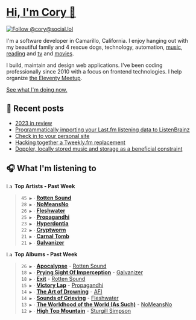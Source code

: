 # [Hi, I'm Cory 👋](https://coryd.dev)

[![Follow @cory@social.lol](https://img.shields.io/mastodon/follow/109606224363698309?domain=https%3A%2F%2Fsocial.lol&style=for-the-badge&logo=Mastodon&logoColor=white&labelColor=6364FF)](https://social.lol/@cory)

I'm a software developer in Camarillo, California. I enjoy hanging out with my beautiful family and 4 rescue dogs, technology, automation, [music](https://last.fm/user/coryd_), [reading](https://app.thestorygraph.com/profile/coryd) and [tv](https://trakt.tv/users/cdransf) and [movies](https://trakt.tv/users/cdransf).

I build, maintain and design web applications. I've been coding professionally since 2010 with a focus on frontend technologies. I help organize [the Eleventy Meetup](https://11tymeetup.dev/).

[See what I'm doing now.](https://coryd.dev/now)

## 📝 Recent posts

<!-- BLOGPOSTS:START -->
- [2023 in review](https://coryd.dev/posts/2023/2023-in-review/)
- [Programmatically importing your Last.fm listening data to ListenBrainz](https://coryd.dev/posts/2023/programmatically-importing-your-lastfm-listening-data-to-listenbrainz/)
- [Check in to your personal site](https://coryd.dev/posts/2023/check-in-to-your-personal-site/)
- [Hacking together a Tweekly.fm replacement](https://coryd.dev/posts/2023/hacking-together-a-tweeklyfm-repalcement/)
- [Doppler, locally stored music and storage as a beneficial constraint](https://coryd.dev/posts/2023/locally-stored-music-and-storage-as-a-meaningful-constraint/)
<!-- BLOGPOSTS:END -->

## 🎧 What I'm listening to

<!--START_LASTFM_ARTISTS:{"period": "7day", "rows": 8}-->
<a href="https://last.fm" target="_blank"><img src="https://user-images.githubusercontent.com/17434202/215290617-e793598d-d7c9-428f-9975-156db1ba89cc.svg" alt="Last.fm Logo" width="18" height="13"/></a> **Top Artists - Past Week**

> `45 ▶️` ∙ **[Rotten Sound](https://www.last.fm/music/Rotten+Sound)**<br/>
> `28 ▶️` ∙ **[NoMeansNo](https://www.last.fm/music/NoMeansNo)**<br/>
> `26 ▶️` ∙ **[Fleshwater](https://www.last.fm/music/Fleshwater)**<br/>
> `25 ▶️` ∙ **[Propagandhi](https://www.last.fm/music/Propagandhi)**<br/>
> `23 ▶️` ∙ **[Hyperdontia](https://www.last.fm/music/Hyperdontia)**<br/>
> `22 ▶️` ∙ **[Cryptworm](https://www.last.fm/music/Cryptworm)**<br/>
> `21 ▶️` ∙ **[Carnal Tomb](https://www.last.fm/music/Carnal+Tomb)**<br/>
> `21 ▶️` ∙ **[Galvanizer](https://www.last.fm/music/Galvanizer)**<br/>
<!--END_LASTFM_ARTISTS-->

<!--START_LASTFM_ALBUMS:{"period": "7day", "rows": 8}-->
<a href="https://last.fm" target="_blank"><img src="https://user-images.githubusercontent.com/17434202/215290617-e793598d-d7c9-428f-9975-156db1ba89cc.svg" alt="Last.fm Logo" width="18" height="13"/></a> **Top Albums - Past Week**

> `26 ▶️` ∙ **[Apocalypse](https://www.last.fm/music/Rotten+Sound/Apocalypse)** - [Rotten Sound](https://www.last.fm/music/Rotten+Sound)<br/>
> `18 ▶️` ∙ **[Prying Sight Of Imperception](https://www.last.fm/music/Galvanizer/Prying+Sight+Of+Imperception)** - [Galvanizer](https://www.last.fm/music/Galvanizer)<br/>
> `18 ▶️` ∙ **[Exit](https://www.last.fm/music/Rotten+Sound/Exit)** - [Rotten Sound](https://www.last.fm/music/Rotten+Sound)<br/>
> `15 ▶️` ∙ **[Victory Lap](https://www.last.fm/music/Propagandhi/Victory+Lap)** - [Propagandhi](https://www.last.fm/music/Propagandhi)<br/>
> `14 ▶️` ∙ **[The Art of Drowning](https://www.last.fm/music/AFI/The+Art+of+Drowning)** - [AFI](https://www.last.fm/music/AFI)<br/>
> `14 ▶️` ∙ **[Sounds of Grieving](https://www.last.fm/music/Fleshwater/Sounds+of+Grieving)** - [Fleshwater](https://www.last.fm/music/Fleshwater)<br/>
> `13 ▶️` ∙ **[The Worldhood of the World (As Such)](https://www.last.fm/music/NoMeansNo/The+Worldhood+of+the+World+(As+Such))** - [NoMeansNo](https://www.last.fm/music/NoMeansNo)<br/>
> `12 ▶️` ∙ **[High Top Mountain](https://www.last.fm/music/Sturgill+Simpson/High+Top+Mountain)** - [Sturgill Simpson](https://www.last.fm/music/Sturgill+Simpson)<br/>
<!--END_LASTFM_ALBUMS-->
